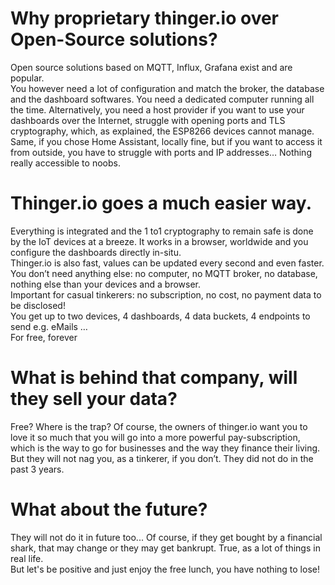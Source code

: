 # Why proprietary thinger.io over Open-Source solutions?  
Open source solutions based on MQTT, Influx, Grafana exist and are popular.  
You however need a lot of configuration and match the broker, the database and the dashboard softwares. You need a dedicated computer running all the time.
Alternatively, you need a host provider if you want to use your dashboards over the Internet, struggle with opening ports and TLS cryptography, which, as explained, the ESP8266 devices cannot manage.
Same, if you chose Home Assistant, locally fine, but if you want to access it from outside, you have to struggle with ports and IP addresses… Nothing really accessible to noobs.  
# Thinger.io goes a much easier way.  
Everything is integrated and the 1 to1 cryptography to remain safe is done by the IoT devices at a breeze. It works in a browser, worldwide and you configure the dashboards directly in-situ.  
Thinger.io is also fast, values can be updated every second and even faster.  
You don’t need anything else: no computer, no MQTT broker, no database, nothing else than your devices and a browser.   
Important for casual tinkerers: no subscription, no cost, no payment data to be disclosed!  
You get up to two devices, 4 dashboards, 4 data buckets, 4 endpoints to send e.g. eMails …  
For free, forever
# What is behind that company, will they sell your data?
Free? Where is the trap?
Of course, the owners of thinger.io want you to love it so much that you will go into a more powerful pay-subscription, which is the way to go for businesses and the way they finance their living.  
But they will not nag you, as a tinkerer, if you don’t. They did not do in the past 3 years.
# What about the future?
They will not do it in future too... Of course, if they get bought by a financial shark, that may change or they may get bankrupt.
True, as a lot of things in real life.  
But let's be positive and just enjoy the free lunch, you have nothing to lose!
